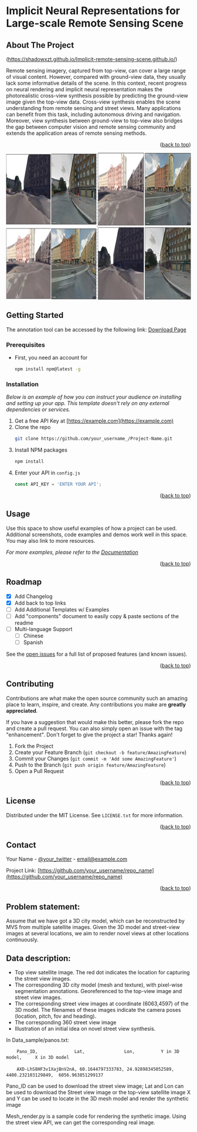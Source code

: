 # Implicit Neural Representations for Large-scale Remote Sensing Scene

<!-- ABOUT THE PROJECT -->
## About The Project
(https://shadowxzt.github.io/Implicit-remote-sensing-scene.github.io/)

Remote sensing imagery, captured from top-view, can cover a large range of visual content. However, compared with ground-view data, they usually lack some informative details of the scene. In this context, recent progress on neural rendering and implicit neural representation makes the photorealistic cross-view synthesis possible by predicting the ground-view image given the top-view data. Cross-view synthesis enables the scene understanding from remote sensing and street views. Many applications can benefit from this task, including autonomous driving and navigation. Moreover, view synthesis between ground-view to top-view also bridges the gap between computer vision and remote sensing community and extends the application areas of remote sensing methods.

<p align="right">(<a href="#top">back to top</a>)</p>


<div  align="center">    
 <img src="img/samples.png" width = "1200" height = "400" alt="example" align=center />
</div>

<!-- GETTING STARTED -->
## Getting Started
The annotation tool can be accessed by the following link:
[Download Page](./product/download.html)

### Prerequisites

* First, you need an account for 
  ```sh
  npm install npm@latest -g
  ```

### Installation

_Below is an example of how you can instruct your audience on installing and setting up your app. This template doesn't rely on any external dependencies or services._

1. Get a free API Key at [https://example.com](https://example.com)
2. Clone the repo
   ```sh
   git clone https://github.com/your_username_/Project-Name.git
   ```
3. Install NPM packages
   ```sh
   npm install
   ```
4. Enter your API in `config.js`
   ```js
   const API_KEY = 'ENTER YOUR API';
   ```

<p align="right">(<a href="#top">back to top</a>)</p>



<!-- USAGE EXAMPLES -->
## Usage

Use this space to show useful examples of how a project can be used. Additional screenshots, code examples and demos work well in this space. You may also link to more resources.

_For more examples, please refer to the [Documentation](https://example.com)_

<p align="right">(<a href="#top">back to top</a>)</p>



<!-- ROADMAP -->
## Roadmap

- [x] Add Changelog
- [x] Add back to top links
- [ ] Add Additional Templates w/ Examples
- [ ] Add "components" document to easily copy & paste sections of the readme
- [ ] Multi-language Support
    - [ ] Chinese
    - [ ] Spanish

See the [open issues](https://github.com/othneildrew/Best-README-Template/issues) for a full list of proposed features (and known issues).

<p align="right">(<a href="#top">back to top</a>)</p>



<!-- CONTRIBUTING -->
## Contributing

Contributions are what make the open source community such an amazing place to learn, inspire, and create. Any contributions you make are **greatly appreciated**.

If you have a suggestion that would make this better, please fork the repo and create a pull request. You can also simply open an issue with the tag "enhancement".
Don't forget to give the project a star! Thanks again!

1. Fork the Project
2. Create your Feature Branch (`git checkout -b feature/AmazingFeature`)
3. Commit your Changes (`git commit -m 'Add some AmazingFeature'`)
4. Push to the Branch (`git push origin feature/AmazingFeature`)
5. Open a Pull Request

<p align="right">(<a href="#top">back to top</a>)</p>



<!-- LICENSE -->
## License

Distributed under the MIT License. See `LICENSE.txt` for more information.

<p align="right">(<a href="#top">back to top</a>)</p>



<!-- CONTACT -->
## Contact

Your Name - [@your_twitter](https://twitter.com/your_username) - email@example.com

Project Link: [https://github.com/your_username/repo_name](https://github.com/your_username/repo_name)

<p align="right">(<a href="#top">back to top</a>)</p>

## Problem statement:
Assume that we have got a 3D city model, which can be reconstructed by MVS from multiple satellite images. Given the 3D model and street-view images at several locations, we aim to render novel views at other locations continuously.

## Data description:
*	Top view satellite image. The red dot indicates the location for capturing the street view images.
*	The corresponding 3D city model (mesh and texture), with pixel-wise segmentation annotations. Georeferenced to the top-view image and street view images.
*	The corresponding street view images at coordinate (6063,4597) of the 3D model. The filenames of these images indicate the camera poses (location, pitch, fov and heading). 
*	The corresponding 360 street view image
*	Illustration of an initial idea on novel street view synthesis.

In Data_sample/panos.txt:

        Pano_ID,              Lat,               Lon,          Y in 3D model,     X in 3D model
  
        AXD-LhS8HF3v1XajBnV2nA, 60.1644797333783, 24.92898345052589, 4400.232103129849,  6056.963851299137

Pano_ID can be used to download the street view image;
Lat and Lon can be used to download the Street view image or the top-view satellite image
X and Y can be used to locate in the 3D mesh model and render the synthetic image


Mesh_render.py is a sample code for rendering the synthetic image. Using the street view API, we can get the corresponding real image.


